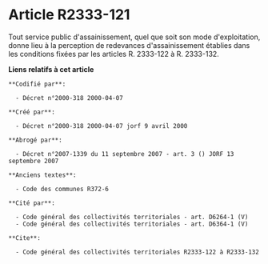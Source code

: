 # Article R2333-121

Tout service public d'assainissement, quel que soit son mode d'exploitation, donne lieu à la perception de redevances
d'assainissement établies dans les conditions fixées par les articles R. 2333-122 à R. 2333-132.

**Liens relatifs à cet article**

	**Codifié par**:

	  - Décret n°2000-318 2000-04-07

	**Créé par**:

	  - Décret n°2000-318 2000-04-07 jorf 9 avril 2000

	**Abrogé par**:

	  - Décret n°2007-1339 du 11 septembre 2007 - art. 3 () JORF 13 septembre 2007

	**Anciens textes**:

	  - Code des communes R372-6

	**Cité par**:

	  - Code général des collectivités territoriales - art. D6264-1 (V)
	  - Code général des collectivités territoriales - art. D6364-1 (V)

	**Cite**:

	  - Code général des collectivités territoriales R2333-122 à R2333-132
